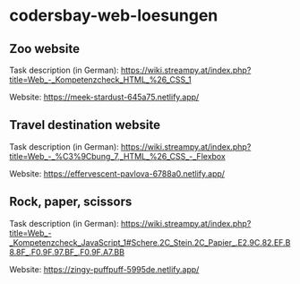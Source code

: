 # codersbay-web-loesungen

## Zoo website
Task description (in German): https://wiki.streampy.at/index.php?title=Web_-_Kompetenzcheck_HTML_%26_CSS_1

Website: https://meek-stardust-645a75.netlify.app/ 

## Travel destination website
Task description (in German): https://wiki.streampy.at/index.php?title=Web_-_%C3%9Cbung_7,_HTML_%26_CSS_-_Flexbox

Website: https://effervescent-pavlova-6788a0.netlify.app/

## Rock, paper, scissors
Task description (in German): https://wiki.streampy.at/index.php?title=Web_-_Kompetenzcheck_JavaScript_1#Schere.2C_Stein.2C_Papier_.E2.9C.82.EF.B8.8F_.F0.9F.97.BF_.F0.9F.A7.BB

Website: https://zingy-puffpuff-5995de.netlify.app/
